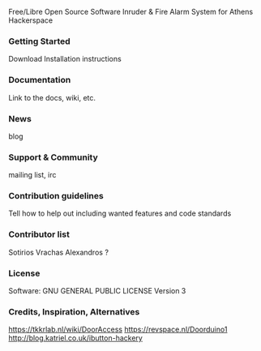 Free/Libre Open Source Software Inruder & Fire Alarm System for Athens Hackerspace

### Getting Started
Download
Installation instructions

### Documentation
Link to the docs, wiki, etc.

### News 
blog

### Support & Community
mailing list, irc

### Contribution guidelines
Tell how to help out including wanted features and code standards

### Contributor list
Sotirios Vrachas
Alexandros ?

### License
Software: GNU GENERAL PUBLIC LICENSE Version 3

### Credits, Inspiration, Alternatives
https://tkkrlab.nl/wiki/DoorAccess
https://revspace.nl/Doorduino1
http://blog.katriel.co.uk/ibutton-hackery
